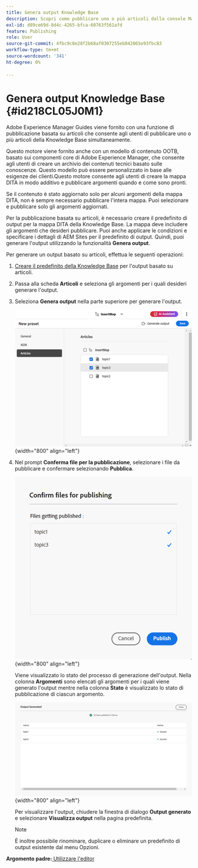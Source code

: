 ```yaml
---
title: Genera output Knowledge Base
description: Scopri come pubblicare uno o più articoli dalla console Mappa. Genera output per uno o più argomenti in una mappa DITA in AEM Guides.
exl-id: d89ce69d-8d4c-4265-bfca-60763f561afd
feature: Publishing
role: User
source-git-commit: 4fbc9c8e28f2b68af0307255eb842065e93fbc83
workflow-type: tm+mt
source-wordcount: '341'
ht-degree: 0%

---
```


# Genera output Knowledge Base {#id218CL05J0M1}

Adobe Experience Manager Guides viene fornito con una funzione di pubblicazione basata su articoli che consente agli utenti di pubblicare uno o più articoli della Knowledge Base simultaneamente.

Questo motore viene fornito anche con un modello di contenuto OOTB, basato sui componenti core di Adobe Experience Manager, che consente agli utenti di creare un archivio dei contenuti tecnici basato sulle conoscenze. Questo modello può essere personalizzato in base alle esigenze dei clienti.Questo motore consente agli utenti di creare la mappa DITA in modo additivo e pubblicare argomenti quando e come sono pronti.

Se il contenuto è stato aggiornato solo per alcuni argomenti della mappa DITA, non è sempre necessario pubblicare l&#39;intera mappa. Puoi selezionare e pubblicare solo gli argomenti aggiornati.

Per la pubblicazione basata su articoli, è necessario creare il predefinito di output per la mappa DITA della Knowledge Base. La mappa deve includere gli argomenti che desideri pubblicare. Puoi anche applicare le condizioni e specificare i dettagli di AEM Sites per il predefinito di output. Quindi, puoi generare l&#39;output utilizzando la funzionalità **Genera output**.

Per generare un output basato su articoli, effettua le seguenti operazioni:

1. [Creare il predefinito della Knowledge Base](./generate-output-knowledge-base.md) per l&#39;output basato su articoli.
1. Passa alla scheda **Articoli** e seleziona gli argomenti per i quali desideri generare l&#39;output.
1. Seleziona **Genera output** nella parte superiore per generare l&#39;output.

   ![](images/add-preset-articles-tab_cs.png){width="800" align="left"}

1. Nel prompt **Conferma file per la pubblicazione**, selezionare i file da pubblicare e confermare selezionando **Pubblica**.

   ![Nuovo ](images/knowledge-base-confirm-files-for-publishing.png){width="800" align="left"}

   Viene visualizzato lo stato del processo di generazione dell&#39;output. Nella colonna **Argomenti** sono elencati gli argomenti per i quali viene generato l&#39;output mentre nella colonna **Stato** è visualizzato lo stato di pubblicazione di ciascun argomento.


   ![](images/add-preset-output-generated_cs.png){width="800" align="left"}

   Per visualizzare l&#39;output, chiudere la finestra di dialogo **Output generato** e selezionare **Visualizza output** nella pagina predefinita.


   >[!NOTE]
   >
   > È inoltre possibile rinominare, duplicare o eliminare un predefinito di output esistente dal menu Opzioni.


**Argomento padre:**[ Utilizzare l&#39;editor](web-editor.md)
